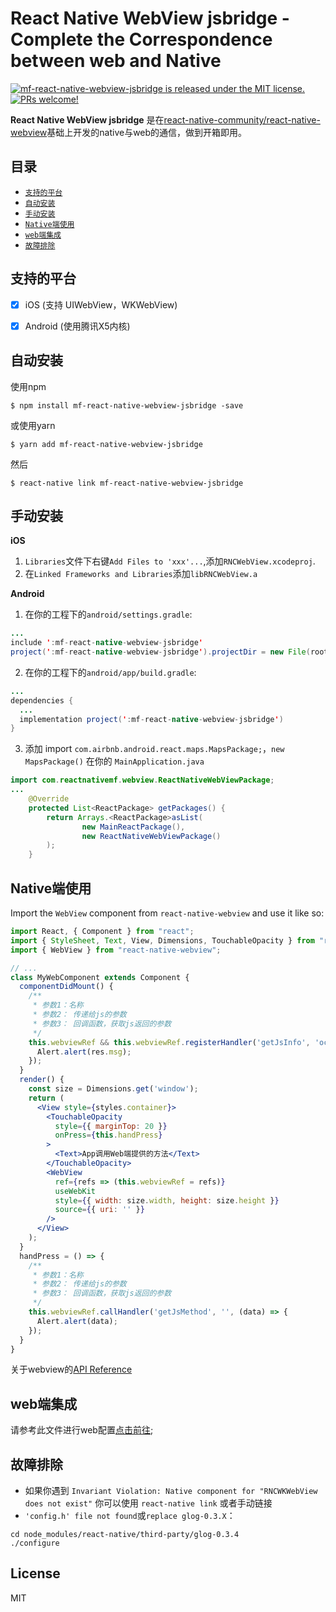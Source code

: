 # React Native WebView jsbridge - Complete the Correspondence between web and Native
<p align="left">
  <a href="https://github.com/23mf/mf-react-native-webview-jsbridge/blob/master/LICENSE">
    <img src="https://img.shields.io/badge/license-MIT-blue.svg" alt="mf-react-native-webview-jsbridge is released under the MIT license." />
  </a>
  <a href="https://github.com/23mf/mf-react-native-webview-jsbridge/blob/master/docs/Reference.md">
    <img src="https://img.shields.io/badge/PRs-welcome-brightgreen.svg" alt="PRs welcome!" />
  </a>
</p>


**React Native WebView jsbridge** 是在[react-native-community/react-native-webview](https://github.com/react-native-community/react-native-webview)基础上开发的native与web的通信，做到开箱即用。

## 目录

* [`支持的平台`](#支持的平台)
* [`自动安装`](#自动安装)
* [`手动安装`](#手动安装)
* [`Native端使用`](#native端使用)
* [`web端集成`](#web端集成)
* [`故障排除`](#故障排除)

## 支持的平台

- [x] iOS (支持 UIWebView，WKWebView)
- [x] Android (使用腾讯X5内核)


## 自动安装

使用npm
```
$ npm install mf-react-native-webview-jsbridge -save
```
或使用yarn
```
$ yarn add mf-react-native-webview-jsbridge
```
然后
```
$ react-native link mf-react-native-webview-jsbridge
```


## 手动安装

**iOS**
1. `Libraries`文件下右键`Add Files to 'xxx'...`,添加`RNCWebView.xcodeproj`.
2. 在`Linked Frameworks and Libraries`添加`libRNCWebView.a`

**Android**
1. 在你的工程下的`android/settings.gradle`:

```java
...
include ':mf-react-native-webview-jsbridge'
project(':mf-react-native-webview-jsbridge').projectDir = new File(rootProject.projectDir, '../node_modules/mf-react-native-webview-jsbridge/lib/android')
```
2. 在你的工程下的`android/app/build.gradle`:

```java
...
dependencies {
  ...
  implementation project(':mf-react-native-webview-jsbridge')
}
```
3. 添加 import `com.airbnb.android.react.maps.MapsPackage;`，`new MapsPackage()` 在你的 `MainApplication.java`

```java
import com.reactnativemf.webview.ReactNativeWebViewPackage;
...
    @Override
    protected List<ReactPackage> getPackages() {
        return Arrays.<ReactPackage>asList(
                new MainReactPackage(),
                new ReactNativeWebViewPackage()
        );
    }
```

## Native端使用

Import the `WebView` component from `react-native-webview` and use it like so:

```jsx
import React, { Component } from "react";
import { StyleSheet, Text, View, Dimensions, TouchableOpacity } from "react-native";
import { WebView } from "react-native-webview";

// ...
class MyWebComponent extends Component {
  componentDidMount() {
    /**
     * 参数1：名称
     * 参数2： 传递给js的参数
     * 参数3： 回调函数，获取js返回的参数
     */
    this.webviewRef && this.webviewRef.registerHandler('getJsInfo', 'oc传给了js一条信息', (res)=> {
      Alert.alert(res.msg);
    });
  }
  render() {
    const size = Dimensions.get('window');
    return (
      <View style={styles.container}>
        <TouchableOpacity
          style={{ marginTop: 20 }}
          onPress={this.handPress}
        >
          <Text>App调用Web端提供的方法</Text>
        </TouchableOpacity>
        <WebView
          ref={refs => (this.webviewRef = refs)}
          useWebKit
          style={{ width: size.width, height: size.height }}
          source={{ uri: '' }}
        />
      </View>
    );
  }
  handPress = () => {
    /**
     * 参数1：名称
     * 参数2： 传递给js的参数
     * 参数3： 回调函数，获取js返回的参数
     */
    this.webviewRef.callHandler('getJsMethod', '', (data) => {
      Alert.alert(data);
    });
  }
}
```

关于webview的[API Reference](./docs/Reference.md)

## web端集成

请参考此文件进行web配置[点击前往](https://github.com/23mf/mf-react-native-webview-jsbridge/blob/master/Example/jsbridge.html);


## 故障排除

- 如果你遇到 `Invariant Violation: Native component for "RNCWKWebView does not exist"` 你可以使用 `react-native link` 或者手动链接
- `'config.h' file not found`或`replace glog-0.3.X`：
```
cd node_modules/react-native/third-party/glog-0.3.4
./configure
```


## License

MIT
